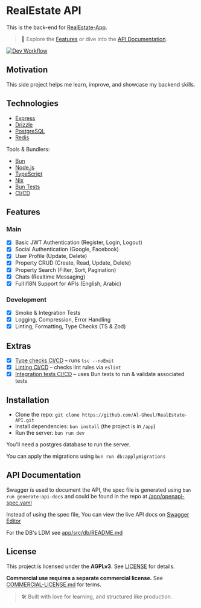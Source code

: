 # RealEstate API

This is the back-end for [RealEstate-App](https://github.com/Al-Ghoul/RealEstate-App).

> 🚀 Explore the [Features](#features) or dive into the [API Documentation](#api-documentation).

[![Dev Workflow](https://github.com/Al-Ghoul/RealEstate-API/actions/workflows/dev.yaml/badge.svg?branch=develop)](https://github.com/Al-Ghoul/RealEstate-API/actions/workflows/dev.yaml)

## Motivation

This side project helps me learn, improve, and showcase my backend skills.

## Technologies

- [Express](https://expressjs.com/)
- [Drizzle](https://orm.drizzle.team/)
- [PostgreSQL](https://www.postgresql.org/)
- [Redis](https://redis.io/)

Tools & Bundlers:

- [Bun](https://bun.sh/)
- [Node.js](https://nodejs.org/en/)
- [TypeScript](https://www.typescriptlang.org/)
- [Nix](https://nixos.org/)
- [Bun Tests](https://bun.sh/docs/cli/test)
- [CI/CD](https://github.com/resources/articles/devops/ci-cd)

## Features

### Main

- [x] Basic JWT Authentication (Register, Login, Logout)
- [x] Social Authentication (Google, Facebook)
- [x] User Profile (Update, Delete)
- [x] Property CRUD (Create, Read, Update, Delete)
- [x] Property Search (Filter, Sort, Pagination)
- [x] Chats (Realtime Messaging)
- [x] Full I18N Support for APIs (English, Arabic)

### Development

- [x] Smoke & Integration Tests
- [x] Logging, Compression, Error Handling
- [x] Linting, Formatting, Type Checks (TS & Zod)

## Extras

- [x] [Type checks CI/CD](/nix/tests/jobs.nix#L7) – runs `tsc --noEmit`
- [x] [Linting CI/CD](/nix/tests/jobs.nix#L30) – checks lint rules via `eslint`
- [x] [Integration tests CI/CD](nix/tests/nixos.nix#L34) – uses Bun tests to run & validate associated tests

## Installation

- Clone the repo: `git clone https://github.com/Al-Ghoul/RealEstate-API.git`
- Install dependencies: `bun install` (the project is in `/app`)
- Run the server: `bun run dev`

You'll need a postgres database to run the server.

You can apply the migrations using `bun run db:applymigrations`

## API Documentation

Swagger is used to document the API, the spec file is generated using `bun run generate:api-docs` and could be found in the repo at [/app/openapi-spec.yaml](/app/openapi-spec.yaml)

Instead of using the spec file, You can view the live API docs on [Swagger Editor](https://editor-next.swagger.io/?url=https://raw.githubusercontent.com/Al-Ghoul/RealEstate-API/refs/heads/develop/app/openapi-spec.yaml)

For the DB's LDM see [app/src/db/README.md](/app/src/db/README.md)

## License

This project is licensed under the **AGPLv3**. See [LICENSE](./LICENSE) for details.

**Commercial use requires a separate commercial license.** See [COMMERCIAL-LICENSE.md](./COMMERCIAL-LICENSE.md) for terms.

> 🛠️ Built with love for learning, and structured like production.
